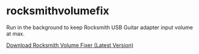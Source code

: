 # rocksmithvolumefix
Run in the background to keep Rocksmith USB Guitar adapter input volume at max.

[Download Rocksmith Volume Fixer (Latest Version)](https://github.com/NotCoffee418/rocksmithvolumefix/releases/latest/download/rocksmithvolumefixer.exe)
